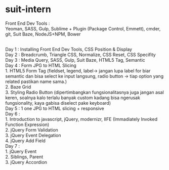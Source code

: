 # suit-intern

Front End Dev Tools : <br>
Yeoman, SASS, Gulp, Sublime + Plugin (Package Control, Emmett), cmder, git, Suit Baze, NodeJS+NPM, Bower

<br>
Day 1 : Installing Front End Dev Tools, CSS Position & Display
<br>
Day 2 : Breadcrumb, Triangle CSS, Normalize, CSS Reset, CSS Specifity
<br>
Day 3 : Media Query, SASS, Gulp, Suit Baze, HTML5 Tag, Semantic
<br>
Day 4 : Form JPG to HTML Slicing
<br>
1. HTML5 Form Tag (fieldset, legend, label-> jangan lupa label for biar semantic dan bisa select ke input langsung, radio button -> tiap option yang related pastikan name sama.)
<br>
2. Baze Grid
<br>
3. Styling Radio Button (dipertimbangkan fungsionalitasnya juga jangan asal keren, soalnya kalo terlalu banyak custom kadang bisa ngerusak fungsionality, kaya gabisa diselect pake keyboard)
<br>
Day 5 : 1 one JPG to HTML slicing + responsive
<br>
Day 6 :
<br>
1. Introduction to javascript, jQuery, modernizr, IIFE (Immadiately Invoked Function Expression)
<br>
2. jQuery Form Validation
<br>
3. jQuery Event Delegation
<br>
4. jQuery Add Field
<br>
Day 7 :
<br>
1. jQuery Event
<br>
2. Siblings, Parent
<br>
3. jQuery Accordion

